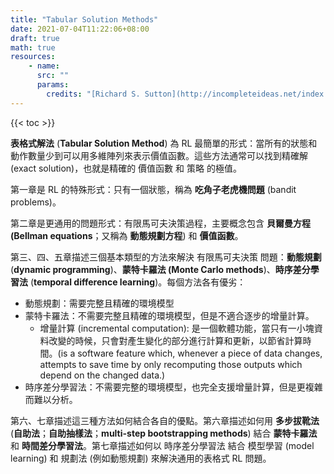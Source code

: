 ```yaml
---
title: "Tabular Solution Methods"
date: 2021-07-04T11:22:06+08:00
draft: true
math: true
resources:
    - name:
      src: ""
      params:
        credits: "[Richard S. Sutton](http://incompleteideas.net/index.html) and [Andrew G. Barto](https://people.cs.umass.edu/~barto/) on [Reinforcement Learning: An Introduction](http://incompleteideas.net/book/RLbook2020.pdf)"
---
```


{{< toc >}}

**表格式解法** (**Tabular Solution Method**) 為 RL 最簡單的形式：當所有的狀態和動作數量少到可以用多維陣列來表示價值函數。這些方法通常可以找到精確解 (exact solution)，也就是精確的 價值函數 和 策略 的極值。

第一章是 RL 的特殊形式：只有一個狀態，稱為 **吃角子老虎機問題** (bandit problems)。

第二章是更通用的問題形式：有限馬可夫決策過程，主要概念包含 **貝爾曼方程 (Bellman equations**；又稱為 **動態規劃方程**) 和 **價值函數**。

第三、四、五章描述三個基本類型的方法來解決 有限馬可夫決策 問題：**動態規劃** (**dynamic programming**)、**蒙特卡羅法 (Monte Carlo methods**)、**時序差分學習法** (**temporal difference learning**)。每個方法各有優劣：

- 動態規劃：需要完整且精確的環境模型
- 蒙特卡羅法：不需要完整且精確的環境模型，但是不適合逐步的增量計算。
    - 增量計算 (incremental computation): 是一個軟體功能，當只有一小塊資料改變的時候，只會對產生變化的部分進行計算和更新，以節省計算時間。(is a software feature which, whenever a piece of data changes, attempts to save time by only recomputing those outputs which depend on the changed data.)
- 時序差分學習法：不需要完整的環境模型，也完全支援增量計算，但是更複雜而難以分析。

第六、七章描述這三種方法如何結合各自的優點。第六章描述如何用 **多步拔靴法** (**自助法**；**自助抽樣法**；**multi-step bootstrapping methods**) 結合 **蒙特卡羅法** 和 **時間差分學習法**。第七章描述如何以 時序差分學習法 結合 模型學習 (model learning) 和 規劃法 (例如動態規劃) 來解決通用的表格式 RL 問題。
